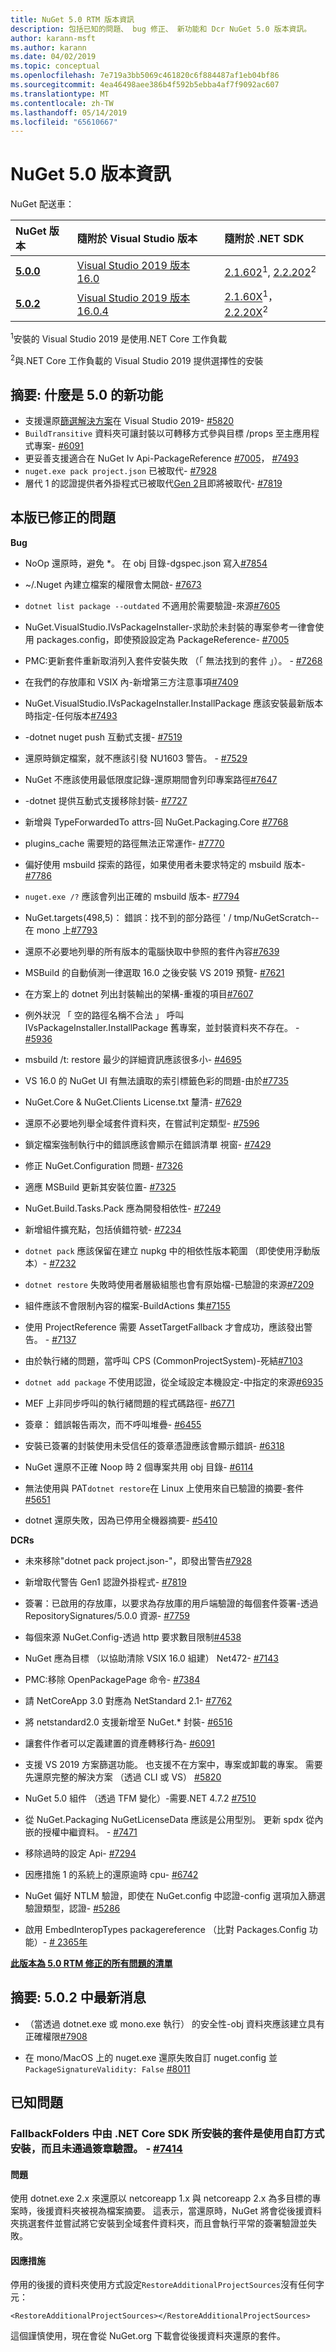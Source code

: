 ```yaml
---
title: NuGet 5.0 RTM 版本資訊
description: 包括已知的問題、 bug 修正、 新功能和 Dcr NuGet 5.0 版本資訊。
author: karann-msft
ms.author: karann
ms.date: 04/02/2019
ms.topic: conceptual
ms.openlocfilehash: 7e719a3bb5069c461820c6f884487af1eb04bf86
ms.sourcegitcommit: 4ea46498aee386b4f592b5ebba4af7f9092ac607
ms.translationtype: MT
ms.contentlocale: zh-TW
ms.lasthandoff: 05/14/2019
ms.locfileid: "65610667"
---
```

# <a name="nuget-50-release-notes"></a>NuGet 5.0 版本資訊

NuGet 配送車：

| NuGet 版本 | 隨附於 Visual Studio 版本| 隨附於 .NET SDK|
|:---|:---|:---|
| [**5.0.0**](https://nuget.org/downloads) | [Visual Studio 2019 版本 16.0](https://visualstudio.microsoft.com/downloads/) | [2.1.602](https://dotnet.microsoft.com/download/dotnet-core/2.1)<sup>1</sup>, [2.2.202](https://dotnet.microsoft.com/download/dotnet-core/2.2)<sup>2</sup> |
| [**5.0.2**](https://nuget.org/downloads) | [Visual Studio 2019 版本 16.0.4](https://visualstudio.microsoft.com/downloads/) | [2.1.60X](https://dotnet.microsoft.com/download/dotnet-core/2.1)<sup>1</sup>， [2.2.20X](https://dotnet.microsoft.com/download/dotnet-core/2.2)<sup>2</sup> |

<sup>1</sup>安裝的 Visual Studio 2019 是使用.NET Core 工作負載 

<sup>2</sup>與.NET Core 工作負載的 Visual Studio 2019 提供選擇性的安裝

## <a name="summary-whats-new-in-50"></a>摘要: 什麼是 5.0 的新功能

* 支援還原[篩選解決方案](https://docs.microsoft.com/en-us/visualstudio/ide/filtered-solutions?view=vs-2019)在 Visual Studio 2019- [#5820](https://github.com/NuGet/Home/issues/5820)
* `BuildTransitive` 資料夾可讓封裝以可轉移方式參與目標 /props 至主應用程式專案- [#6091](https://github.com/NuGet/Home/issues/6091)
* 更妥善支援適合在 NuGet Iv Api-PackageReference [#7005](https://github.com/NuGet/Home/issues/7005)， [#7493](https://github.com/NuGet/Home/issues/7493)
* `nuget.exe pack project.json` 已被取代- [#7928](https://github.com/NuGet/Home/issues/7928)
* 層代 1 的認證提供者外掛程式已被取代[Gen 2](https://aka.ms/nuget-cross-platform-authentication-plugin)且即將被取代- [#7819](https://github.com/NuGet/Home/issues/7819)

## <a name="issues-fixed-in-this-release"></a>本版已修正的問題

**Bug**

* NoOp 還原時，避免 *。 在 obj 目錄-dgspec.json 寫入[#7854](https://github.com/NuGet/Home/issues/7854)

* ~/.Nuget 內建立檔案的權限會太開啟- [#7673](https://github.com/NuGet/Home/issues/7673)

* `dotnet list package --outdated` 不適用於需要驗證-來源[#7605](https://github.com/NuGet/Home/issues/7605)

* NuGet.VisualStudio.IVsPackageInstaller-求助於未封裝的專案參考一律會使用 packages.config，即使預設設定為 PackageReference- [#7005](https://github.com/NuGet/Home/issues/7005)

* PMC:更新套件重新取消列入套件安裝失敗 （「 無法找到的套件 」）。 - [#7268](https://github.com/NuGet/Home/issues/7268)

* 在我們的存放庫和 VSIX 內-新增第三方注意事項[#7409](https://github.com/NuGet/Home/issues/7409)

* NuGet.VisualStudio.IVsPackageInstaller.InstallPackage 應該安裝最新版本時指定-任何版本[#7493](https://github.com/NuGet/Home/issues/7493)

* -dotnet nuget push 互動式支援- [#7519](https://github.com/NuGet/Home/issues/7519)

* 還原時鎖定檔案，就不應該引發 NU1603 警告。 - [#7529](https://github.com/NuGet/Home/issues/7529)

* NuGet 不應該使用最低限度記錄-還原期間會列印專案路徑[#7647](https://github.com/NuGet/Home/issues/7647)

* -dotnet 提供互動式支援移除封裝- [#7727](https://github.com/NuGet/Home/issues/7727)

* 新增與 TypeForwardedTo attrs-回 NuGet.Packaging.Core [#7768](https://github.com/NuGet/Home/issues/7768)

* plugins_cache 需要短的路徑無法正常運作- [#7770](https://github.com/NuGet/Home/issues/7770)

* 偏好使用 msbuild 探索的路徑，如果使用者未要求特定的 msbuild 版本- [#7786](https://github.com/NuGet/Home/issues/7786)

* `nuget.exe /?` 應該會列出正確的 msbuild 版本- [#7794](https://github.com/NuGet/Home/issues/7794)

* NuGet.targets(498,5)： 錯誤：找不到的部分路徑 ' / tmp/NuGetScratch--在 mono 上[#7793](https://github.com/NuGet/Home/issues/7793)

* 還原不必要地列舉的所有版本的電腦快取中參照的套件內容[#7639](https://github.com/NuGet/Home/issues/7639)

* MSBuild 的自動偵測一律選取 16.0 之後安裝 VS 2019 預覽- [#7621](https://github.com/NuGet/Home/issues/7621)

* 在方案上的 dotnet 列出封裝輸出的架構-重複的項目[#7607](https://github.com/NuGet/Home/issues/7607)

* 例外狀況 「 空的路徑名稱不合法 」 呼叫 IVsPackageInstaller.InstallPackage 舊專案，並封裝資料夾不存在。 - [#5936](https://github.com/NuGet/Home/issues/5936)

* msbuild /t: restore 最少的詳細資訊應該很多小- [#4695](https://github.com/NuGet/Home/issues/4695)

* VS 16.0 的 NuGet UI 有無法讀取的索引標籤色彩的問題-由於[#7735](https://github.com/NuGet/Home/issues/7735)

* NuGet.Core & NuGet.Clients License.txt 釐清- [#7629](https://github.com/NuGet/Home/issues/7629)

* 還原不必要地列舉全域套件資料夾，在嘗試判定類型- [#7596](https://github.com/NuGet/Home/issues/7596)

* 鎖定檔案強制執行中的錯誤應該會顯示在錯誤清單 視窗- [#7429](https://github.com/NuGet/Home/issues/7429)

* 修正 NuGet.Configuration 問題- [#7326](https://github.com/NuGet/Home/issues/7326)

* 適應 MSBuild 更新其安裝位置- [#7325](https://github.com/NuGet/Home/issues/7325)

* NuGet.Build.Tasks.Pack 應為開發相依性- [#7249](https://github.com/NuGet/Home/issues/7249)

* 新增組件擴充點，包括偵錯符號- [#7234](https://github.com/NuGet/Home/issues/7234)

* `dotnet pack` 應該保留在建立 nupkg 中的相依性版本範圍 （即使使用浮動版本）- [#7232](https://github.com/NuGet/Home/issues/7232)

* `dotnet restore` 失敗時使用者層級組態也會有原始檔-已驗證的來源[#7209](https://github.com/NuGet/Home/issues/7209)

* 組件應該不會限制內容的檔案-BuildActions 集[#7155](https://github.com/NuGet/Home/issues/7155)

* 使用 ProjectReference 需要 AssetTargetFallback 才會成功，應該發出警告。 - [#7137](https://github.com/NuGet/Home/issues/7137)

* 由於執行緒的問題，當呼叫 CPS (CommonProjectSystem)-死結[#7103](https://github.com/NuGet/Home/issues/7103)

* `dotnet add package` 不使用認證，從全域設定本機設定-中指定的來源[#6935](https://github.com/NuGet/Home/issues/6935)

* MEF 上非同步呼叫的執行緒問題的程式碼路徑- [#6771](https://github.com/NuGet/Home/issues/6771)

* 簽章： 錯誤報告兩次，而不呼叫堆疊- [#6455](https://github.com/NuGet/Home/issues/6455)

* 安裝已簽署的封裝使用未受信任的簽章憑證應該會顯示錯誤- [#6318](https://github.com/NuGet/Home/issues/6318)

* NuGet 還原不正確 Noop 時 2 個專案共用 obj 目錄- [#6114](https://github.com/NuGet/Home/issues/6114)

* 無法使用與 PAT`dotnet restore`在 Linux 上使用來自已驗證的摘要-套件[#5651](https://github.com/NuGet/Home/issues/5651)

* dotnet 還原失敗，因為已停用全機器摘要- [#5410](https://github.com/NuGet/Home/issues/5410)

**DCRs**

* 未來移除"dotnet pack project.json-"，即發出警告[#7928](https://github.com/NuGet/Home/issues/7928)
 
* 新增取代警告 Gen1 認證外掛程式- [#7819](https://github.com/NuGet/Home/issues/7819)
 
* 簽署：已啟用的存放庫，以要求為存放庫的用戶端驗證的每個套件簽署-透過 RepositorySignatures/5.0.0 資源- [#7759](https://github.com/NuGet/Home/issues/7759)

* 每個來源 NuGet.Config-透過 http 要求數目限制[#4538](https://github.com/NuGet/Home/issues/4538)

* NuGet 應為目標 （以協助清除 VSIX 16.0 組建） Net472- [#7143](https://github.com/NuGet/Home/issues/7143)

* PMC:移除 OpenPackagePage 命令- [#7384](https://github.com/NuGet/Home/issues/7384)

* 請 NetCoreApp 3.0 對應為 NetStandard 2.1- [#7762](https://github.com/NuGet/Home/issues/7762)

* 將 netstandard2.0 支援新增至 NuGet.* 封裝- [#6516](https://github.com/NuGet/Home/issues/6516)

* 讓套件作者可以定義建置的資產轉移行為- [#6091](https://github.com/NuGet/Home/issues/6091)

* 支援 VS 2019 方案篩選功能。 也支援不在方案中，專案或卸載的專案。 需要先還原完整的解決方案 （透過 CLI 或 VS） [#5820](https://github.com/NuGet/Home/issues/5820)

* NuGet 5.0 組件 （透過 TFM 變化）-需要.NET 4.7.2 [#7510](https://github.com/NuGet/Home/issues/7510)

* 從 NuGet.Packaging NuGetLicenseData 應該是公用型別。 更新 spdx 從內嵌的授權中繼資料。 - [#7471](https://github.com/NuGet/Home/issues/7471)

* 移除過時的設定 Api- [#7294](https://github.com/NuGet/Home/issues/7294)

* 因應措施 1 的系統上的還原逾時 cpu- [#6742](https://github.com/NuGet/Home/issues/6742)

* NuGet 偏好 NTLM 驗證，即使在 NuGet.config 中認證-config 選項加入篩選驗證類型，認證- [#5286](https://github.com/NuGet/Home/issues/5286)

* 啟用 EmbedInteropTypes packagereference （比對 Packages.Config 功能）- [# 2365年](https://github.com/NuGet/Home/issues/2365)

**[此版本為 5.0 RTM 修正的所有問題的清單](https://github.com/NuGet/Home/milestone/84?closed=1)**

## <a name="summary-whats-new-in-502"></a>摘要: 5.0.2 中最新消息

* （當透過 dotnet.exe 或 mono.exe 執行） 的安全性-obj 資料夾應該建立具有正確權限[#7908](https://github.com/NuGet/Home/issues/7908)

* 在 mono/MacOS 上的 nuget.exe 還原失敗自訂 nuget.config 並`PackageSignatureValidity: False` [#8011](https://github.com/NuGet/Home/issues/8011)


## <a name="known-issues"></a>已知問題

### <a name="packages-in-fallbackfolders-installed-by-net-core-sdk-are-custom-installed-and-fail-signature-validation---7414httpsgithubcomnugethomeissues7414"></a>FallbackFolders 中由 .NET Core SDK 所安裝的套件是使用自訂方式安裝，而且未通過簽章驗證。 - [#7414](https://github.com/NuGet/Home/issues/7414)
#### <a name="issue"></a>問題
使用 dotnet.exe 2.x 來還原以 netcoreapp 1.x 與 netcoreapp 2.x 為多目標的專案時，後援資料夾被視為檔案摘要。 這表示，當還原時，NuGet 將會從後援資料夾挑選套件並嘗試將它安裝到全域套件資料夾，而且會執行平常的簽署驗證並失敗。<br>
#### <a name="workaround"></a>因應措施
停用的後援的資料夾使用方式設定`RestoreAdditionalProjectSources`沒有任何字元：

`<RestoreAdditionalProjectSources></RestoreAdditionalProjectSources>`

這個謹慎使用，現在會從 NuGet.org 下載會從後援資料夾還原的套件。

